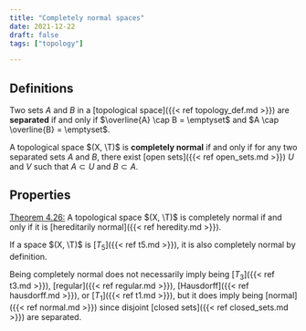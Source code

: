 ```yaml
---
title: "Completely normal spaces"
date: 2021-12-22
draft: false
tags: ["topology"]

---
```


## Definitions
Two sets $A$ and $B$ in a [topological space]({{< ref topology_def.md >}}) are **separated** if and only if $\overline{A} \cap B = \emptyset$ and $A \cap \overline{B} = \emptyset$.

A topological space $(X, \T)$ is **completely normal** if and only if for any two separated sets $A$ and $B$, there exist [open sets]({{< ref open_sets.md >}}) $U$ and $V$ such that $A \subset U$ and $B \subset A$. 

## Properties
[Theorem 4.26:](\work.pdf#page=38) A topological space $(X, \T)$ is completely normal if and only if it is [hereditarily normal]({{< ref heredity.md >}}).

If a space $(X, \T)$ is [$T_5$]({{< ref t5.md >}}), it is also completely normal by definition.

Being completely normal does not necessarily imply being [$T_3$]({{< ref t3.md >}}), [regular]({{< ref regular.md >}}), [Hausdorff]({{< ref hausdorff.md >}}), or [$T_1$]({{< ref t1.md >}}), but it does imply being [normal]({{< ref normal.md >}}) since disjoint [closed sets]({{< ref closed_sets.md >}}) are separated.